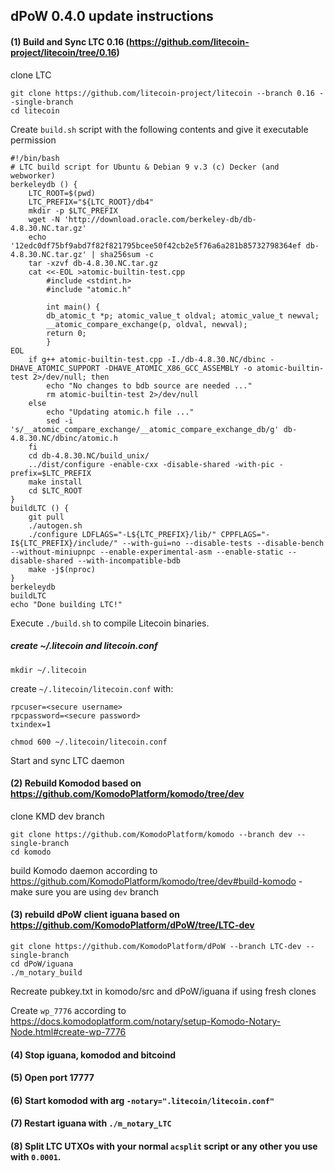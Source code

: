 ## dPoW 0.4.0 update instructions

#### (1) Build and Sync LTC 0.16 (https://github.com/litecoin-project/litecoin/tree/0.16)

clone LTC
```shell
git clone https://github.com/litecoin-project/litecoin --branch 0.16 --single-branch
cd litecoin
```
Create `build.sh` script with the following contents and give it executable permission
```
#!/bin/bash
# LTC build script for Ubuntu & Debian 9 v.3 (c) Decker (and webworker)
berkeleydb () {
    LTC_ROOT=$(pwd)
    LTC_PREFIX="${LTC_ROOT}/db4"
    mkdir -p $LTC_PREFIX
    wget -N 'http://download.oracle.com/berkeley-db/db-4.8.30.NC.tar.gz'
    echo '12edc0df75bf9abd7f82f821795bcee50f42cb2e5f76a6a281b85732798364ef db-4.8.30.NC.tar.gz' | sha256sum -c
    tar -xzvf db-4.8.30.NC.tar.gz
    cat <<-EOL >atomic-builtin-test.cpp
        #include <stdint.h>
        #include "atomic.h"

        int main() {
        db_atomic_t *p; atomic_value_t oldval; atomic_value_t newval;
        __atomic_compare_exchange(p, oldval, newval);
        return 0;
        }
EOL
    if g++ atomic-builtin-test.cpp -I./db-4.8.30.NC/dbinc -DHAVE_ATOMIC_SUPPORT -DHAVE_ATOMIC_X86_GCC_ASSEMBLY -o atomic-builtin-test 2>/dev/null; then
        echo "No changes to bdb source are needed ..."
        rm atomic-builtin-test 2>/dev/null
    else
        echo "Updating atomic.h file ..."
        sed -i 's/__atomic_compare_exchange/__atomic_compare_exchange_db/g' db-4.8.30.NC/dbinc/atomic.h
    fi
    cd db-4.8.30.NC/build_unix/
    ../dist/configure -enable-cxx -disable-shared -with-pic -prefix=$LTC_PREFIX
    make install
    cd $LTC_ROOT
}
buildLTC () {
    git pull
    ./autogen.sh
    ./configure LDFLAGS="-L${LTC_PREFIX}/lib/" CPPFLAGS="-I${LTC_PREFIX}/include/" --with-gui=no --disable-tests --disable-bench --without-miniupnpc --enable-experimental-asm --enable-static --disable-shared --with-incompatible-bdb
    make -j$(nproc)
}
berkeleydb
buildLTC
echo "Done building LTC!"
```
Execute `./build.sh` to compile Litecoin binaries.

##### create ~/.litecoin and litecoin.conf 
```
mkdir ~/.litecoin
```
create `~/.litecoin/litecoin.conf` with:
```
rpcuser=<secure username>
rpcpassword=<secure password>
txindex=1
```
```
chmod 600 ~/.litecoin/litecoin.conf
```

Start and sync LTC daemon

#### (2) Rebuild Komodod based on https://github.com/KomodoPlatform/komodo/tree/dev

clone KMD dev branch
```shell
git clone https://github.com/KomodoPlatform/komodo --branch dev --single-branch
cd komodo
```

build Komodo daemon according to https://github.com/KomodoPlatform/komodo/tree/dev#build-komodo - make sure you are using `dev` branch

#### (3) rebuild dPoW client iguana based on https://github.com/KomodoPlatform/dPoW/tree/LTC-dev

```shell
git clone https://github.com/KomodoPlatform/dPoW --branch LTC-dev --single-branch
cd dPoW/iguana
./m_notary_build
```

Recreate pubkey.txt in komodo/src and dPoW/iguana if using fresh clones

Create `wp_7776` according to https://docs.komodoplatform.com/notary/setup-Komodo-Notary-Node.html#create-wp-7776 

#### (4) Stop iguana, komodod and bitcoind

#### (5) Open port 17777

#### (6) Start komodod with arg `-notary=".litecoin/litecoin.conf"`

#### (7) Restart iguana with `./m_notary_LTC`

#### (8) Split LTC UTXOs with your normal `acsplit` script or any other you use with `0.0001`.
